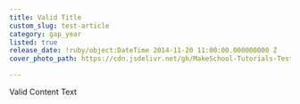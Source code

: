 ```yaml
---
title: Valid Title
custom_slug: test-article
category: gap_year
listed: true
release_date: !ruby/object:DateTime 2014-11-20 11:00:00.000000000 Z
cover_photo_path: https://cdn.jsdelivr.net/gh/MakeSchool-Tutorials-Test/News_Tests@6219246613190aac74559190703446aa12dc47dd/d7d88dbc-e417-44bc-83ee-d7a04ab7ebf9/cover_photo.jpeg

---
```

Valid Content Text
